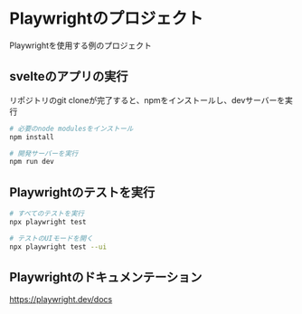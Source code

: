 # Playwrightのプロジェクト

Playwrightを使用する例のプロジェクト

## svelteのアプリの実行

リポジトリのgit cloneが完了すると、npmをインストールし、devサーバーを実行
```bash
# 必要のnode modulesをインストール
npm install

# 開発サーバーを実行
npm run dev
```

## Playwrightのテストを実行

```bash
# すべてのテストを実行
npx playwright test

# テストのUIモードを開く
npx playwright test --ui
```

## Playwrightのドキュメンテーション
https://playwright.dev/docs
